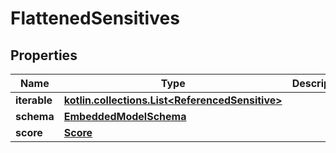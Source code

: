 
# FlattenedSensitives

## Properties
Name | Type | Description | Notes
------------ | ------------- | ------------- | -------------
**iterable** | [**kotlin.collections.List&lt;ReferencedSensitive&gt;**](ReferencedSensitive.md) |  | 
**schema** | [**EmbeddedModelSchema**](EmbeddedModelSchema.md) |  |  [optional]
**score** | [**Score**](Score.md) |  |  [optional]




